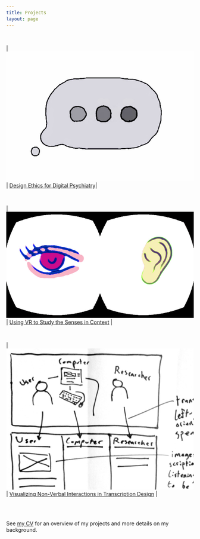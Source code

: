 ```yaml
---
title: Projects
layout: page
---
```

<br>

| [![...](/assets/sp_b_d_p.jpg)](/projects/digital-psych) | [Design Ethics for Digital Psychiatry](/projects/digital-psych)|

<br>

| [![...](/assets/senses-hmd.jpg)](/projects/oculus-senses) | [Using VR to Study the Senses in Context](/projects/oculus-senses) |

<br>

| [![...](/assets/hci-t-sq.jpg)](/projects/transcription) | [Visualizing Non-Verbal Interactions in Transcription Design](/projects/transcription) |

<br><br>

See [my CV](/cv) for an overview of my projects and more details on my background.
